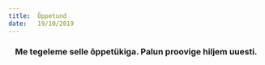 ```yaml
---
title:  Õppetund
date:   19/10/2019
---
```


### <center>Me tegeleme selle õppetükiga. Palun proovige hiljem uuesti.</center>